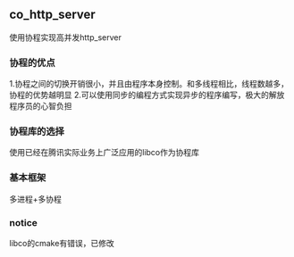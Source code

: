 ## co_http_server
使用协程实现高并发http_server

### 协程的优点
1.协程之间的切换开销很小，并且由程序本身控制。和多线程相比，线程数越多，协程的优势越明显
2.可以使用同步的编程方式实现异步的程序编写，极大的解放程序员的心智负担

### 协程库的选择
使用已经在腾讯实际业务上广泛应用的libco作为协程库

### 基本框架
多进程+多协程

### notice
libco的cmake有错误，已修改


